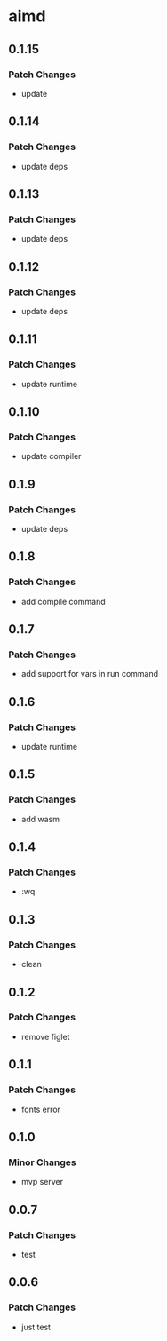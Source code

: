 # aimd

## 0.1.15

### Patch Changes

- update

## 0.1.14

### Patch Changes

- update deps

## 0.1.13

### Patch Changes

- update deps

## 0.1.12

### Patch Changes

- update deps

## 0.1.11

### Patch Changes

- update runtime

## 0.1.10

### Patch Changes

- update compiler

## 0.1.9

### Patch Changes

- update deps

## 0.1.8

### Patch Changes

- add compile command

## 0.1.7

### Patch Changes

- add support for vars in run command

## 0.1.6

### Patch Changes

- update runtime

## 0.1.5

### Patch Changes

- add wasm

## 0.1.4

### Patch Changes

- :wq

## 0.1.3

### Patch Changes

- clean

## 0.1.2

### Patch Changes

- remove figlet

## 0.1.1

### Patch Changes

- fonts error

## 0.1.0

### Minor Changes

- mvp server

## 0.0.7

### Patch Changes

- test

## 0.0.6

### Patch Changes

- just test
